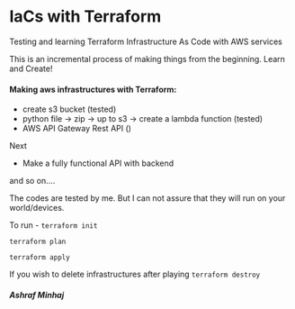 # IaCs with Terraform
 Testing and learning Terraform Infrastructure As Code with AWS services

This is an incremental process of making things from the beginning.
Learn and Create!

#### Making aws infrastructures with Terraform:
* create s3 bucket  (tested)
* python file -> zip -> up to s3 -> create a lambda function (tested)
* AWS API Gateway Rest API ()

Next
* Make a fully functional API with backend

and so on....

The codes are tested by me. But I can not assure that they will run on your world/devices.

To run -
`terraform init`

`terraform plan`

`terraform apply`

If you wish to delete infrastructures after playing
`terraform destroy`

##### Ashraf Minhaj
